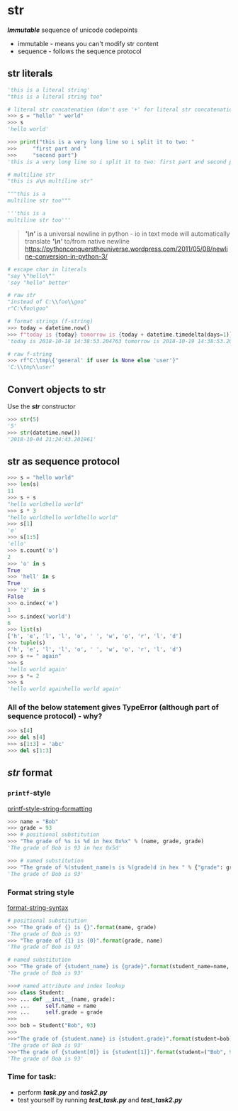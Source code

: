 # str
***Immutable*** sequence of unicode codepoints
- immutable - means you can't modify str content
- sequence - follows the sequence protocol
## str literals
```python
'this is a literal string'
"this is a literal string too"

# literal str concatenation (don't use '+' for literal str concatenation)
>>> s = "hello" " world"
>>> s
'hello world'

>>> print("this is a very long line so i split it to two: "
>>> 	"first part and "
>>> 	"second part")
'this is a very long line so i split it to two: first part and second part'

# multiline str
"this is a\n multiline str"

"""this is a
multiline str too"""

'''this is a
multiline str too'''
```

> ***'\n'*** is a universal newline in python - io in text mode will automatically translate ***'\n'*** to/from native newline
> https://pythonconquerstheuniverse.wordpress.com/2011/05/08/newline-conversion-in-python-3/
```python
# escape char in literals
"say \"hello\""
'say "hello" better'

# raw str
"instead of C:\\foo\\goo"
r"C:\foo\goo"
```
```python
# format strings (f-string)
>>> today = datetime.now()
>>> f"today is {today} tomorrow is {today + datetime.timedelta(days=1)}"
'today is 2018-10-18 14:38:53.204763 tomorrow is 2018-10-19 14:38:53.204763'

# raw f-string
>>> rf"C:\tmp\{'general' if user is None else 'user'}"
'C:\\tmp\\user'
```
## Convert objects to str
Use the ***str*** constructor
```python
>>> str(5)
'5'
>>> str(datetime.now())
'2018-10-04 21:24:43.201961'
```

## str as sequence protocol
```python
>>> s = "hello world"
>>> len(s)
11
>>> s + s
"hello worldhello world"
>>> s * 3
"hello worldhello worldhello world"
>>> s[1]
'e'
>>> s[1:5]
'ello'
>>> s.count('o')
2
>>> 'o' in s
True
>>> 'hell' in s
True
>>> 'z' in s
False
>>> o.index('e')
1
>>> s.index('world')
6
>>> list(s)
['h', 'e', 'l', 'l', 'o', ' ', 'w', 'o', 'r', 'l', 'd']
>>> tuple(s)
('h', 'e', 'l', 'l', 'o', ' ', 'w', 'o', 'r', 'l', 'd')
>>> s += " again"
>>> s
'hello world again'
>>> s *= 2
>>> s
'hello world againhello world again'
```
### All of the below statement gives TypeError (although part of sequence protocol) - why?
```python
>>> s[4]
>>> del s[4]
>>> s[1:3] = 'abc'
>>> del s[1:3]
```
## *str* format
### `printf`-style
[printf-style-string-formatting](https://docs.python.org/3/library/stdtypes.html#printf-style-string-formatting)
```python
>>> name = "Bob"
>>> grade = 93
>>> # positional substitution
>>> "The grade of %s is %d in hex 0x%x" % (name, grade, grade)
'The grade of Bob is 93 in hex 0x5d'
```
```python
>>> # named substitution
>>> "The grade of %(student_name)s is %(grade)d in hex " % {"grade": grade, "student_name": name}
'The grade of Bob is 93'
```
### Format string style
[format-string-syntax](https://docs.python.org/3/library/string.html#format-string-syntax)
```python
# positional substitution
>>> "The grade of {} is {}".format(name, grade)
'The grade of Bob is 93'
>>> "The grade of {1} is {0}".format(grade, name)
'The grade of Bob is 93'
```
```python
# named substitution
>>> "The grade of {student_name} is {grade}".format(student_name=name, grade=grade)
'The grade of Bob is 93'
```
```python
>>># named attribute and index lookup
>>> class Student:
>>> ...	def __init__(name, grade):
>>> ... 	self.name = name
>>> ...		self.grade = grade
>>>
>>> bob = Student("Bob", 93)
>>>
>>>"The grade of {student.name} is {student.grade}".format(student=bob)
'The grade of Bob is 93'
>>>"The grade of {student[0]} is {student[1]}".format(student=("Bob", 93))
'The grade of Bob is 93'
```
### Time for task:
 - perform ***task.py*** and ***task2.py***
 - test yourself by running ***test_task.py*** and ***test_task2.py***
<!--stackedit_data:
eyJoaXN0b3J5IjpbOTI2NzgzMTQsLTkwMTM0MzQwOCwxMDgyNT
U3NTc1LC0xODg1MzAzMTMzLC02ODc1MDIzMzMsLTE4NDc2MTQy
MDksLTEwNTQwNDc3OTAsODIzMTYyNjM4LDgyMTg1NTUxOCwtMz
E2MTI3NDY1LC0xMzY3Nzk2MDA3LDE4MDM2MDM5NDhdfQ==
-->